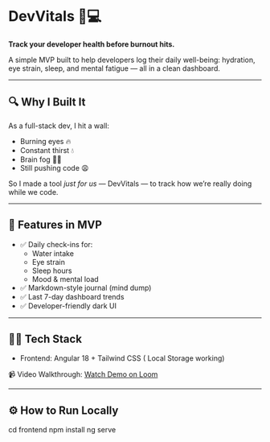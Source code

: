 # DevVitals 🧠💻

**Track your developer health before burnout hits.**

A simple MVP built to help developers log their daily well-being: hydration, eye strain, sleep, and mental fatigue — all in a clean dashboard.

---

## 🔍 Why I Built It

As a full-stack dev, I hit a wall:  
- Burning eyes 🔥  
- Constant thirst 💧  
- Brain fog 😵‍💫  
- Still pushing code 😩  

So I made a tool *just for us* — DevVitals — to track how we’re really doing while we code.

---

## 🚀 Features in MVP

- ✅ Daily check-ins for:
  - Water intake
  - Eye strain
  - Sleep hours
  - Mood & mental load
- ✅ Markdown-style journal (mind dump)
- ✅ Last 7-day dashboard trends
- ✅ Developer-friendly dark UI

---

## 🧑‍💻 Tech Stack

- Frontend: Angular 18 + Tailwind CSS ( Local Storage working)

📹 Video Walkthrough: [Watch Demo on Loom](https://loom.com/your-demo-link)

---

## ⚙️ How to Run Locally
cd frontend
npm install
ng serve
